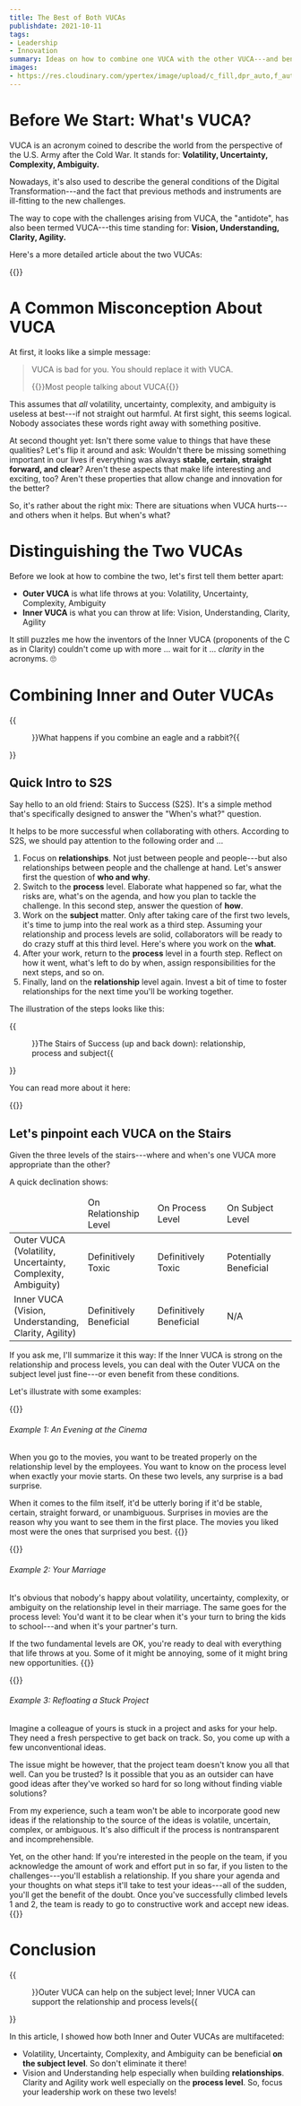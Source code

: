 ```yaml
---
title: The Best of Both VUCAs
publishdate: 2021-10-11
tags:
- Leadership
- Innovation
summary: Ideas on how to combine one VUCA with the other VUCA---and benefit from both. Impossible? Let's find out.
images:
- https://res.cloudinary.com/ypertex/image/upload/c_fill,dpr_auto,f_auto,g_auto,h_630,q_auto,w_1200/fa93b1db-267a-400d-90c1-7b2e4b152c6f
---
```


# Before We Start: What's VUCA?

VUCA is an acronym coined to describe the world from the perspective of the U.S. Army after the Cold War. It stands for: **Volatility, Uncertainty, Complexity, Ambiguity.**

Nowadays, it's also used to describe the general conditions of the Digital Transformation---and the fact that previous methods and instruments are ill-fitting to the new challenges.

The way to cope with the challenges arising from VUCA, the "antidote", has also been termed VUCA---this time standing for: **Vision, Understanding, Clarity, Agility.**

Here's a more detailed article about the two VUCAs:

{{<preview-external src="86050b70-727f-4dab-b2f1-57df2bb65e6a">}}

# A Common Misconception About VUCA

At first, it looks like a simple message:

> VUCA is bad for you. You should replace it with VUCA.
> 
> {{<attribution>}}Most people talking about VUCA{{</attribution>}}

This assumes that *all* volatility, uncertainty, complexity, and ambiguity is useless at best---if not straight out harmful. At first sight, this seems logical. Nobody associates these words right away with something positive.

At second thought yet: Isn't there some value to things that have these qualities? Let's flip it around and ask: Wouldn't there be missing something important in our lives if everything was always **stable, certain, straight forward, and clear**? Aren't these aspects that make life interesting and exciting, too? Aren't these properties that allow change and innovation for the better?

So, it's rather about the right mix: There are situations when VUCA hurts---and others when it helps. But when's what?

# Distinguishing the Two VUCAs

Before we look at how to combine the two, let's first tell them better apart:

* **Outer VUCA** is what life throws at you: Volatility, Uncertainty, Complexity, Ambiguity
* **Inner VUCA** is what you can throw at life: Vision, Understanding, Clarity, Agility

It still puzzles me how the inventors of the Inner VUCA (proponents of the C as in Clarity) couldn't come up with more ... wait for it ... *clarity* in the acronyms. 🙄

# Combining Inner and Outer VUCAs

{{<figure src="fa93b1db-267a-400d-90c1-7b2e4b152c6f">}}What happens if you combine an eagle and a rabbit?{{</figure>}}

## Quick Intro to S2S

Say hello to an old friend: Stairs to Success (S2S). It's a simple method that's specifically designed to answer the "When's what?" question.

It helps to be more successful when collaborating with others. According to S2S, we should pay attention to the following order and ...

1. Focus on **relationships**. Not just between people and people---but also relationships between people and the challenge at hand. Let's answer first the question of **who and why**.
2. Switch to the **process** level. Elaborate what happened so far, what the risks are, what's on the agenda, and how you plan to tackle the challenge. In this second step, answer the question of **how**.
3. Work on the **subject** matter. Only after taking care of the first two levels, it's time to jump into the real work as a third step. Assuming your relationship and process levels are solid, collaborators will be ready to do crazy stuff at this third level. Here's where you work on the **what**.
4. After your work, return to the **process** level in a fourth step. Reflect on how it went, what's left to do by when, assign responsibilities for the next steps, and so on.
5. Finally, land on the **relationship** level again. Invest a bit of time to foster relationships for the next time you'll be working together.

The illustration of the steps looks like this:

{{<figure src="295b30f1-d54f-4cb7-8e4d-f0d379134578" transformation="full">}}The Stairs of Success (up and back down): relationship, process and subject{{</figure>}}

You can read more about it here:

{{<preview-internal src="/articles/s2s-stairs-to-success">}}

## Let's pinpoint each VUCA on the Stairs

Given the three levels of the stairs---where and when's one VUCA more appropriate than the other?

A quick declination shows:

<table>
<thead>
    <tr>
        <td width="25%"></td>
        <td width="25%">On Relationship Level</td>
        <td width="25%">On Process Level</td>
        <td width="25%">On Subject Level</td>
    </tr>
</thead>
<tbody>
    <tr>
        <td>Outer VUCA (Volatility, Uncertainty, Complexity, Ambiguity)</td>
        <td>Definitively Toxic</td>
        <td>Definitively Toxic</td>
        <td>Potentially Beneficial</td>
    </tr>
    <tr>
        <td>Inner VUCA (Vision, Understanding, Clarity, Agility)</td>
        <td>Definitively Beneficial</td>
        <td>Definitively Beneficial</td>
        <td>N/A</td>
    </tr>
</tbody>
</table>

If you ask me, I'll summarize it this way: If the Inner VUCA is strong on the relationship and process levels, you can deal with the Outer VUCA on the subject level just fine---or even benefit from these conditions.

Let's illustrate with some examples:

{{<note class="alert-secondary">}}
###### <i class="las la-lightbulb"></i> Example 1: An Evening at the Cinema

When you go to the movies, you want to be treated properly on the relationship level by the employees. You want to know on the process level when exactly your movie starts. On these two levels, any surprise is a bad surprise.

When it comes to the film itself, it'd be utterly boring if it'd be stable, certain, straight forward, or unambiguous. Surprises in movies are the reason why you want to see them in the first place. The movies you liked most were the ones that surprised you best.
{{</note>}}

{{<note class="alert-secondary">}}
###### <i class="las la-lightbulb"></i> Example 2: Your Marriage

It's obvious that nobody's happy about volatility, uncertainty, complexity, or ambiguity on the relationship level in their marriage. The same goes for the process level: You'd want it to be clear when it's your turn to bring the kids to school---and when it's your partner's turn.

If the two fundamental levels are OK, you're ready to deal with everything that life throws at you. Some of it might be annoying, some of it might bring new opportunities.
{{</note>}}

{{<note class="alert-secondary">}}
###### <i class="las la-lightbulb"></i> Example 3: Refloating a Stuck Project

Imagine a colleague of yours is stuck in a project and asks for your help. They need a fresh perspective to get back on track. So, you come up with a few unconventional ideas.

The issue might be however, that the project team doesn't know you all that well. Can you be trusted? Is it possible that you as an outsider can have good ideas after they've worked so hard for so long without finding viable solutions?

From my experience, such a team won't be able to incorporate good new ideas if the relationship to the source of the ideas is volatile, uncertain, complex, or ambiguous. It's also difficult if the process is nontransparent and incomprehensible.

Yet, on the other hand: If you're interested in the people on the team, if you acknowledge the amount of work and effort put in so far, if you listen to the challenges---you'll establish a relationship. If you share your agenda and your thoughts on what steps it'll take to test your ideas---all of the sudden, you'll get the benefit of the doubt. Once you've successfully climbed levels 1 and 2, the team is ready to go to constructive work and accept new ideas.
{{</note>}}

# Conclusion

{{<figure src="2fd0eb70-6339-4b70-9013-bf29b411b2d1" transformation="full">}}Outer VUCA can help on the subject level; Inner VUCA can support the relationship and process levels{{</figure>}}

In this article, I showed how both Inner and Outer VUCAs are multifaceted:

* Volatility, Uncertainty, Complexity, and Ambiguity can be beneficial **on the subject level**. So don't eliminate it there!
* Vision and Understanding help especially when building **relationships**. Clarity and Agility work well especially on the **process level**. So, focus your leadership work on these two levels!
